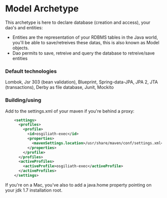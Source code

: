 #  Model Archetype

This archetype is here to declare database (creation and access), your dao's and entities:

* Entities are the representation of your RDBMS tables in the Java world, you'll be able to save/retreives these datas, this is also known as Model objects.
* Dao permits to save, retreive and query the database to retreive/save entities
 
### Default technologies
Lombok, Jsr 303 (bean validation), Blueprint, Spring-data-JPA, JPA 2, JTA (transactions), Derby as file database, Junit, Mockito

### Building/using

Add to the settings.xml of your maven if you're behind a proxy:
```xml
    <settings>
      <profiles>
        <profile>
          <id>osgiliath-exec</id>
          <properties>
            <mavenSettings.location>/usr/share/maven/conf/settings.xml</mavenSettings.location>
          </properties>
        </profile>
      </profiles>
      <activeProfiles>
        <activeProfile>osgiliath-exec</activeProfile>
      </activeProfiles>
    </settings>
```
If you're on a Mac, you've also to add a java.home property pointing on your jdk 1.7 installation root.


